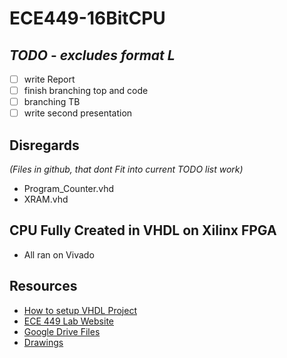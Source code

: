 # ECE449-16BitCPU

## ***TODO*** - *excludes format L*
- [ ] write Report
- [ ] finish branching top and code
- [ ] branching TB
- [ ] write second presentation

## Disregards
*(Files in github, that dont Fit into current TODO list work)*
- Program_Counter.vhd
- XRAM.vhd


## CPU Fully Created in VHDL on Xilinx FPGA
- All ran on Vivado

## Resources
- [How to setup VHDL Project](https://www.ece.uvic.ca/~ece449/lab/lab/Lab2.pdf)
- [ECE 449 Lab Website](https://www.ece.uvic.ca/~ece449/lab/index.html)
- [Google Drive Files](https://drive.google.com/drive/folders/1tlIO9s_Df8LXeqYccAc6llGytWvw_PAS)
- [Drawings](https://app.diagrams.net)

